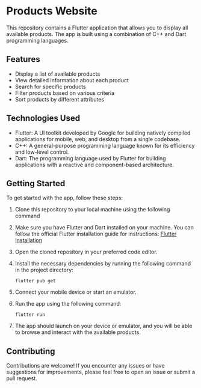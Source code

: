 # Products Website

This repository contains a Flutter application that allows you to display all available products. The app is built using a combination of C++ and Dart programming languages.

## Features

- Display a list of available products
- View detailed information about each product
- Search for specific products
- Filter products based on various criteria
- Sort products by different attributes

## Technologies Used

- Flutter: A UI toolkit developed by Google for building natively compiled applications for mobile, web, and desktop from a single codebase.
- C++: A general-purpose programming language known for its efficiency and low-level control.
- Dart: The programming language used by Flutter for building applications with a reactive and component-based architecture.

## Getting Started

To get started with the app, follow these steps:

1. Clone this repository to your local machine using the following command

2. Make sure you have Flutter and Dart installed on your machine. You can follow the official Flutter installation guide for instructions: [Flutter Installation](https://flutter.dev/docs/get-started/install)

3. Open the cloned repository in your preferred code editor.

4. Install the necessary dependencies by running the following command in the project directory:
   ```
   flutter pub get
   ```

5. Connect your mobile device or start an emulator.

6. Run the app using the following command:
   ```
   flutter run
   ```

7. The app should launch on your device or emulator, and you will be able to browse and interact with the available products.

## Contributing

Contributions are welcome! If you encounter any issues or have suggestions for improvements, please feel free to open an issue or submit a pull request.
